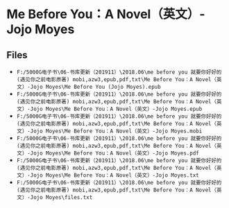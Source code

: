 # Me Before You：A Novel（英文）-Jojo Moyes

## Files

- `F:/5000G电子书\06-书库更新（201911）\2018.06\me before you 就要你好好的 (遇见你之前电影原著) mobi,azw3,epub,pdf,txt\Me Before You：A Novel（英文）-Jojo Moyes\Me Before You (Jojo Moyes).epub`
- `F:/5000G电子书\06-书库更新（201911）\2018.06\me before you 就要你好好的 (遇见你之前电影原著) mobi,azw3,epub,pdf,txt\Me Before You：A Novel（英文）-Jojo Moyes\Me Before You：A Novel（英文）-Jojo Moyes.epub`
- `F:/5000G电子书\06-书库更新（201911）\2018.06\me before you 就要你好好的 (遇见你之前电影原著) mobi,azw3,epub,pdf,txt\Me Before You：A Novel（英文）-Jojo Moyes\Me Before You：A Novel（英文）-Jojo Moyes.mobi`
- `F:/5000G电子书\06-书库更新（201911）\2018.06\me before you 就要你好好的 (遇见你之前电影原著) mobi,azw3,epub,pdf,txt\Me Before You：A Novel（英文）-Jojo Moyes\Me Before You：A Novel（英文）-Jojo Moyes.pdf`
- `F:/5000G电子书\06-书库更新（201911）\2018.06\me before you 就要你好好的 (遇见你之前电影原著) mobi,azw3,epub,pdf,txt\Me Before You：A Novel（英文）-Jojo Moyes\Me Before You：A Novel（英文）-Jojo Moyes.txt`
- `F:/5000G电子书\06-书库更新（201911）\2018.06\me before you 就要你好好的 (遇见你之前电影原著) mobi,azw3,epub,pdf,txt\Me Before You：A Novel（英文）-Jojo Moyes\files.txt`
